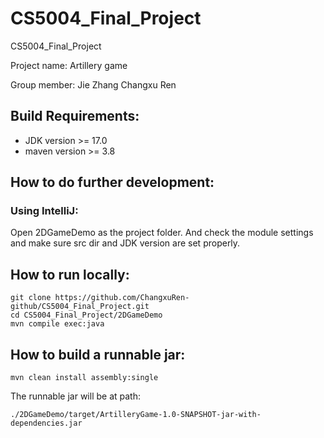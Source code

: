 # CS5004_Final_Project
CS5004_Final_Project

Project name: 
Artillery game

Group member:
Jie Zhang
Changxu Ren


## Build Requirements:
* JDK version >= 17.0
* maven version >= 3.8

## How to do further development:

### Using IntelliJ:

Open 2DGameDemo as the project folder. And check the module settings and make sure src dir and JDK version are set
properly. 

## How to run locally:
```
git clone https://github.com/ChangxuRen-github/CS5004_Final_Project.git 
cd CS5004_Final_Project/2DGameDemo
mvn compile exec:java
```

## How to build a runnable jar:
```
mvn clean install assembly:single
```

The runnable jar will be at path:
```
./2DGameDemo/target/ArtilleryGame-1.0-SNAPSHOT-jar-with-dependencies.jar 
```



